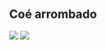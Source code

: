 ## Coé arrombado

![](https://i.pinimg.com/564x/33/f7/53/33f75394cb97dd0d22ecd65108fb181d.jpg) 
![](https://steamuserimages-a.akamaihd.net/ugc/2004701651471098836/7438627910FF0AA273A43168A08A9CD709DEE0ED/?imw=512&&ima=fit&impolicy=Letterbox&imcolor=%23000000&letterbox=false)
